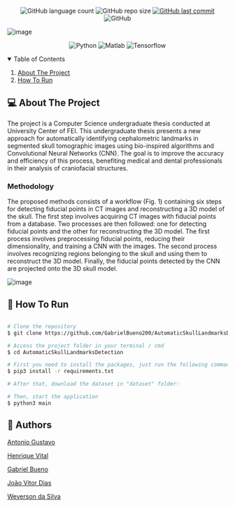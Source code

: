 <p align="center">
  <img alt="GitHub language count" src="https://img.shields.io/github/languages/count/Tropa-do-TCC/user-interface">

  <img alt="GitHub repo size" src="https://img.shields.io/github/repo-size/Tropa-do-TCC/user-interface">
  
  <a href="https://github.com/Tropa-do-TCC/user-interface/commits/master">
    <img alt="GitHub last commit" src="https://img.shields.io/github/last-commit/Tropa-do-TCC/user-interface">
  </a>
  
   <img alt="GitHub" src="https://img.shields.io/github/license/Tropa-do-TCC/user-interface">
</p>

<!-- PROJECT LOGO -->
![image](https://github.com/GabrielBueno200/AutomaticSkullLandmarksDetection/assets/56837996/b4202521-31b7-41e7-9e1b-43d065d39413)

<p align="center">
  <img alt="Python" src="https://img.shields.io/badge/Python-yellow?style=for-the-badge&logo=python&logoColor=white"/>
  <img alt="Matlab" src="https://img.shields.io/badge/Matlab-darkrgreen?style=for-the-badge&logo=matlab&logoColor=white"/>
  <img alt="Tensorflow" src="https://img.shields.io/badge/Tensorflow-darkblue?style=for-the-badge&logo=tensorflow&logoColor=white"/>
</p>


<!-- TABLE OF CONTENTS -->
<details open="open">
  <summary>Table of Contents</summary>
  <ol>
    <li>
      <a href="#-about-the-project">About The Project</a>
    </li>
    <li>
      <a href="#-how-to-run">How To Run</a>
    </li>
  </ol>
</details>


<!-- ABOUT THE PROJECT -->
## 💻 About The Project
The project is a Computer Science undergraduate thesis conducted at University Center of FEI. This undergraduate thesis presents a new approach for automatically identifying cephalometric landmarks in segmented skull tomographic images using bio-inspired algorithms and Convolutional Neural Networks (CNN). The goal is to improve the accuracy and efficiency of this process, benefiting medical and dental professionals in their analysis of craniofacial structures.

### Methodology
The proposed methods consists of a workflow (Fig. 1) containing six steps for detecting fiducial points in CT images and
reconstructing a 3D model of the skull. The first step involves
acquiring CT images with fiducial points from a database.
Two processes are then followed: one for detecting fiducial
points and the other for reconstructing the 3D model. The
first process involves preprocessing fiducial points, reducing
their dimensionality, and training a CNN with the images. The
second process involves recognizing regions belonging to the
skull and using them to reconstruct the 3D model. Finally, the
fiducial points detected by the CNN are projected onto the 3D
skull model. 

![image](https://github.com/GabrielBueno200/AutomaticSkullLandmarksDetection/assets/56837996/e38a641d-f019-4f78-9409-87674d468530)


<!-- HOW TO RUN -->
## 🚀 How To Run

```bash

# Clone the repository
$ git clone https://github.com/GabrielBueno200/AutomaticSkullLandmarksDetection.git

# Access the project folder in your terminal / cmd
$ cd AutomaticSkullLandmarksDetection

# First you need to install the packages, just run the following commands:
$ pip3 install -r requirements.txt

# After that, download the dataset in "dataset" folder:

# Then, start the application
$ python3 main

```



## 🤖 Authors

[Antonio Gustavo](https://github.com/antuniooh)

[Henrique Vital](https://github.com/henriquevital00)

[Gabriel Bueno](https://github.com/GabrielBueno200)

[João Vitor Dias](https://github.com/JoaoDias-223)

[Weverson da Silva](https://github.com/WebisD)
